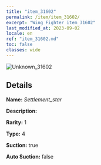 ```yaml
---
title: "item_31602"
permalink: /item/item_31602/
excerpt: "Wing Fighter item_31602"
last_modified_at: 2023-09-02
locale: en
ref: "item_31602.md"
toc: false
classes: wide
---
```



 ![Unknown_31602](/images/item/Settlement_star_p.png)



## Details

 **Name:** *Settlement_star* 

 **Description:** 

 **Rarity:** 1 

 **Type:** 4 

 **Suction:** true 

 **Auto Suction:** false 


